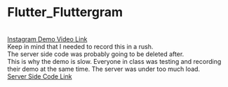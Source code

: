 # Flutter_Fluttergram
<br>
<a href="https://drive.google.com/file/d/1R3wr6Q91SFmLamo0ak-udTu5g_c5gD72/view?usp=sharing">Instagram Demo Video Link</a>
<br>
Keep in mind that I needed to record this in a rush. 
<br>
The server side code was probably going to be deleted after.
<br>
This is why the demo is slow. Everyone in class was testing and recording their demo at the same time. The server was under too much load.
<br>
<a href="https://github.com/ericmichael/sinatra-new-instagram">Server Side Code Link</a>
